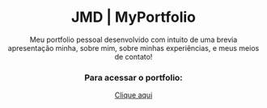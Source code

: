 <h1 align="center">JMD | MyPortfolio</h1>


<p align="center">Meu portfolio pessoal desenvolvido com intuito de uma brevia apresentação minha, sobre mim, sobre minhas experiências, e meus meios de contato!</p>

<h3 align="center">Para acessar o portfolio:</h3>
<p align="center"><a href="https://my-portfolio-1-zvf0.onrender.com/" target="_blank" rel="noopener noreferrer">Clique aqui</a></p>
